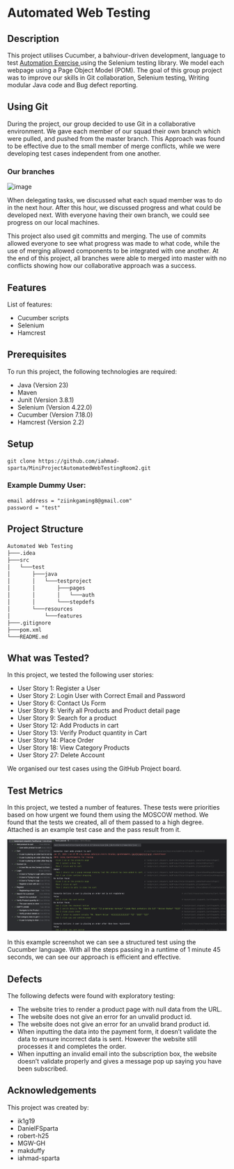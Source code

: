 # Automated Web Testing

## Description
  This project utilises Cucumber, a bahviour-driven development, language to test [Automation Exercise ](https://automationexercise.com/) using the Selenium testing library. We model each webpage using a Page Object Model (POM). The goal of this group project was to improve our skills in Git collaboration, Selenium testing, Writing modular Java code and Bug defect reporting.   

## Using Git
 During the project, our group decided to use Git in a collaborative environment. We gave each member of our squad their own branch which were pulled, and pushed from the master branch. This Approach was found to be effective due to the small member of merge conflicts, while we were developing test cases independent from one another.
 
### Our branches
![image](https://github.com/user-attachments/assets/f3da1725-0eb7-4965-bfc1-708ee1d07ff7)

When delegating tasks, we discussed what each squad member was to do in the next hour. After this hour, we discussed progress and what could be developed next. With everyone having their own branch, we could see progress on our local machines.

This project also used git committs and merging. The use of commits allowed everyone to see what progress was made to what code, while the use of merging allowed components to be integrated with one another. At the end of this project, all branches were able to merged into master with no conflicts showing how our collaborative approach was a success.

## Features
 List of features:  
 - Cucumber scripts
 - Selenium
 - Hamcrest

## Prerequisites
 To run this project, the following technologies are required:
 - Java (Version 23)
 - Maven
 - Junit (Version 3.8.1)
 - Selenium (Version 4.22.0)
 - Cucumber (Version 7.18.0)
 - Hamcrest (Version 2.2)

## Setup
```
git clone https://github.com/iahmad-sparta/MiniProjectAutomatedWebTestingRoom2.git
```
### Example Dummy User:
```
email address = "ziinkgaming8@gmail.com"
password = "test"
```

## Project Structure
```
Automated Web Testing
├───.idea  
├───src  
│   └───test  
│       ├───java  
│       │   └───testproject  
│       │       ├───pages  
│       │       │   └───auth  
│       │       └───stepdefs  
│       └───resources  
│           └───features
├───.gitignore
├───pom.xml
└───README.md
```
## What was Tested?
 In this project, we tested the following user stories:
- User Story 1: Register a User
- User Story 2: Login User with Correct Email and Password
- User Story 6: Contact Us Form
- User Story 8: Verify all Products and Product detail page
- User Story 9: Search for a product
- User Story 12: Add Products in cart
- User Story 13: Verify Product quantity in Cart
- User Story 14: Place Order
- User Story 18: View Category Products
- User Story 27: Delete Account

We organised our test cases using the GitHub Project board.

## Test Metrics
In this project, we tested a number of features. These tests were priorities based on how urgent we found them using the MOSCOW method. 
We found that the tests we created, all of them passed to a high degree. Attached is an example test case and the pass result from it.

![image](https://github.com/iahmad-sparta/MiniProjectAutomatedWebTestingRoom2/blob/master/src/test/resources/data/testMetrics.png?raw=true)

In this example screenshot we can see a structured test using the Cucumber language. With all the steps passing in a runtime of 1 minute 45 seconds, we can see our approach is efficient and effective.

## Defects
 The following defects were found with exploratory testing:
 - The website tries to render a product page with null data from the URL.
 - The website does not give an error for an unvalid product id.
 - The website does not give an error for an unvalid brand product id.
 - When inputting the data into the payment form, it doesn’t validate the data to ensure incorrect data is sent. However the website still processes it and completes the order.
 - When inputting an invalid email into the subscription box, the website doesn’t validate properly and gives a message pop up saying you have been subscribed.

## Acknowledgements
 This project was created by:
 - ik1g19
 - DanielFSparta
 - robert-h25
 - MGW-GH
 - makduffy
 - iahmad-sparta
